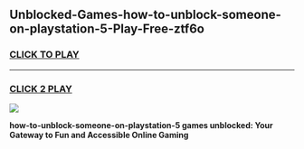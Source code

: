 
## Unblocked-Games-how-to-unblock-someone-on-playstation-5-Play-Free-ztf6o
<h3>
<a href="https://premium76.site?title=how-to-unblock-someone-on-playstation-5&ref=20M">CLICK TO PLAY</a></h3>
<hr>

<h3>
<a href="https://premium76.site?title=how-to-unblock-someone-on-playstation-5&ref=20M">CLICK 2 PLAY</a>
  
</h3>

<a href="https://premium76.site?title=how-to-unblock-someone-on-playstation-5&ref=19M"><img src="https://clearcache.store/games.png"></a>


**how-to-unblock-someone-on-playstation-5 games unblocked: Your Gateway to Fun and Accessible Online Gaming**
